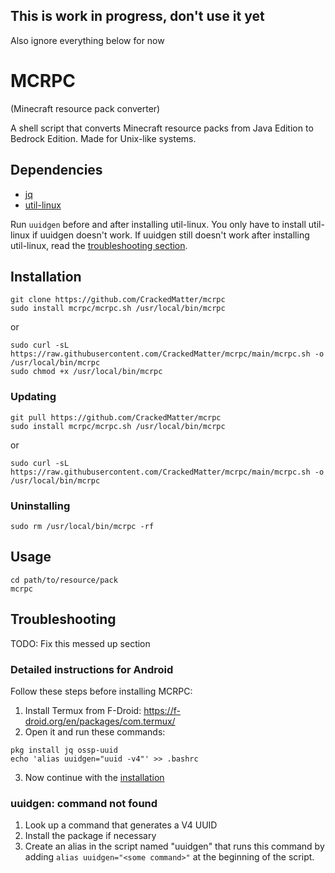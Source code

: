 ## This is work in progress, don't use it yet
Also ignore everything below for now

# MCRPC

(Minecraft resource pack converter)

A shell script that converts Minecraft resource packs from Java Edition to Bedrock Edition.
Made for Unix-like systems.

## Dependencies

- [jq](https://github.com/stedolan/jq)
- [util-linux](https://github.com/karelzak/util-linux)

Run `uuidgen` before and after installing util-linux.
You only have to install util-linux if uuidgen doesn't work.
If uuidgen still doesn't work after installing util-linux, read the
[troubleshooting section](README.md#troubleshooting).

## Installation
```
git clone https://github.com/CrackedMatter/mcrpc
sudo install mcrpc/mcrpc.sh /usr/local/bin/mcrpc
```
or
```
sudo curl -sL https://raw.githubusercontent.com/CrackedMatter/mcrpc/main/mcrpc.sh -o /usr/local/bin/mcrpc
sudo chmod +x /usr/local/bin/mcrpc
```

### Updating
```
git pull https://github.com/CrackedMatter/mcrpc
sudo install mcrpc/mcrpc.sh /usr/local/bin/mcrpc
```
or
```
sudo curl -sL https://raw.githubusercontent.com/CrackedMatter/mcrpc/main/mcrpc.sh -o /usr/local/bin/mcrpc
```

### Uninstalling
```
sudo rm /usr/local/bin/mcrpc -rf
```

## Usage
```
cd path/to/resource/pack
mcrpc
```

## Troubleshooting

TODO: Fix this messed up section

### Detailed instructions for Android

Follow these steps before installing MCRPC:

1. Install Termux from F-Droid: https://f-droid.org/en/packages/com.termux/
2. Open it and run these commands:
```
pkg install jq ossp-uuid
echo 'alias uuidgen="uuid -v4"' >> .bashrc
```
3. Now continue with the [installation](README.md#installing)

### uuidgen: command not found

1. Look up a command that generates a V4 UUID
2. Install the package if necessary
3. Create an alias in the script named "uuidgen" that runs this command by adding 
`alias uuidgen="<some command>"` at the beginning of the script.
